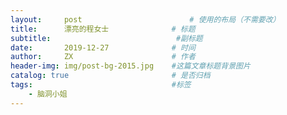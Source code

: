 ```yaml
---
layout:     post                    	# 使用的布局（不需要改）
title:      漂亮的程女士          	# 标题 
subtitle:   	                 	 #副标题
date:       2019-12-27              # 时间
author:     ZX                      # 作者
header-img: img/post-bg-2015.jpg    #这篇文章标题背景图片
catalog: true                       # 是否归档
tags:                               #标签
    - 脑洞小姐
---
```












